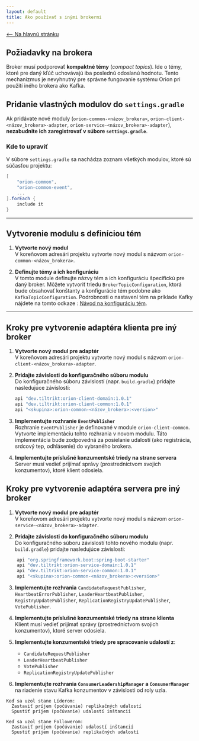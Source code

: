 ```yaml
---
layout: default
title: Ako používať s inými brokermi
---
```


[<-- Na hlavnú stránku](index.md)
## Požiadavky na brokera

Broker musí podporovať **kompaktné témy** (*compact topics*). Ide o témy, ktoré pre daný kľúč uchovávajú iba poslednú odoslanú hodnotu. Tento mechanizmus je nevyhnutný pre správne fungovanie systému Orion pri použití iného brokera ako Kafka.

## Pridanie vlastných modulov do `settings.gradle`

Ak pridávate nové moduly (`orion-common-<názov_brokera>`, `orion-client-<názov_brokera>-adapter`, `orion-service-<názov_brokera>-adapter`), **nezabudnite ich zaregistrovať v súbore `settings.gradle`**.

### Kde to upraviť

V súbore `settings.gradle` sa nachádza zoznam všetkých modulov, ktoré sú súčasťou projektu:

```groovy
[
    "orion-common",
    "orion-common-event",
    ...
].forEach {
    include it
}
```
---

## Vytvorenie modulu s definíciou tém

1. **Vytvorte nový modul**  
   V koreňovom adresári projektu vytvorte nový modul s názvom `orion-common-<názov_brokera>`.

2. **Definujte témy a ich konfiguráciu**  
   V tomto module definujte názvy tém a ich konfiguráciu špecifickú pre daný broker. Môžete vytvoriť triedu `BrokerTopicConfiguration`, ktorá bude obsahovať konštanty a konfigurácie tém podobne ako `KafkaTopicConfiguration`. Podrobnosti o nastavení tém na príklade Kafky nájdete na tomto odkaze   : [Návod na konfiguráciu tém](/kafka-topics.md).

---

## Kroky pre vytvorenie adaptéra klienta pre iný broker

1. **Vytvorte nový modul pre adaptér**  
   V koreňovom adresári projektu vytvorte nový modul s názvom `orion-client-<názov_brokera>-adapter`.

2. **Pridajte závislosti do konfiguračného súboru modulu**  
   Do konfiguračného súboru závislostí (napr. `build.gradle`) pridajte nasledujúce závislosti:

   ```groovy
   api "dev.tiltrikt:orion-client-domain:1.0.1"
   api "dev.tiltrikt:orion-client-common:1.0.1"
   api "<skupina>:orion-common-<názov_brokera>:<version>"
   ```

3. **Implementujte rozhranie `EventPublisher`**  
   Rozhranie `EventPublisher` je definované v module `orion-client-common`. Vytvorte implementáciu tohto rozhrania v novom modulu. Táto implementácia bude zodpovedná za posielanie udalostí (ako registrácia, srdcový tep, odhlásenie) do vybraného brokera.

4. **Implementujte príslušné konzumentské triedy na strane servera**<br>
   Server musí vedieť prijímať správy (prostredníctvom svojich konzumentov), ktoré klient odosiela.

## Kroky pre vytvorenie adaptéra servera pre iný broker

1. **Vytvorte nový modul pre adaptér**  
   V koreňovom adresári projektu vytvorte nový modul s názvom `orion-service-<názov_brokera>-adapter`.

2. **Pridajte závislosti do konfiguračného súboru modulu**  
      Do konfiguračného súboru závislostí tohto nového modulu (napr. `build.gradle`) pridajte nasledujúce závislosti:
```groovy
    api "org.springframework.boot:spring-boot-starter"
    api "dev.tiltrikt:orion-service-domain:1.0.1"
    api "dev.tiltrikt:orion-service-common:1.0.1"
    api "<skupina>:orion-common-<názov_brokera>:<version>"
```

3. **Implementujte rozhrania** `CandidateRequestPublisher`, `HeartbeatErrorPublisher`, `LeaderHeartbeatPublisher`, `RegistryUpdatePublisher`, `ReplicationRegistryUpdatePublisher`, `VotePublisher`.

4. **Implementujte príslušné konzumentské triedy na strane klienta**<br>
   Klient musí vedieť prijímať správy (prostredníctvom svojich konzumentov), ktoré server odosiela.

5. **Implementujte konzumentské triedy pre spracovanie udalostí z**:
   * `CandidateRequestPublisher`
   * `LeaderHeartbeatPublisher`
   * `VotePublisher`
   * `ReplicationRegistryUpdatePublisher`

6. **Implementujte rozhrania `ConsumerLeadershipManager` a `ConsumerManager`** na riadenie stavu Kafka konzumentov v závislosti od roly uzla.

```
Keď sa uzol stane Líderom:
  Zastaviť príjem (počúvanie) replikačných udalostí
  Spustiť príjem (počúvanie) udalostí inštancií

Keď sa uzol stane Followerom:
  Zastaviť príjem (počúvanie) udalostí inštancií
  Spustiť príjem (počúvanie) replikačných udalostí
```